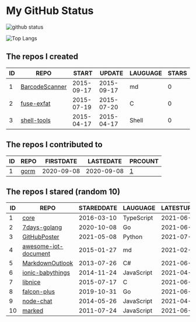# My GitHub Status

<img src="https://github-readme-stats-1.yihong0618.vercel.app/api?username=egenchen&show_icons=true&&&hide_title=true&count_private=true" alt="github status" />

![Top Langs](https://github-readme-stats-1.yihong0618.vercel.app/api/top-langs/?username=egenchen&layout=compact)

<!--START_SECTION:my_github-->
## The repos I created
| ID |                             REPO                             |   START    |   UPDATE   | LAUGUAGE | STARS |
|----|--------------------------------------------------------------|------------|------------|----------|-------|
|  1 | [BarcodeScanner](https://github.com/egenchen/BarcodeScanner) | 2015-09-17 | 2015-09-17 | md       |     0 |
|  2 | [fuse-exfat](https://github.com/egenchen/fuse-exfat)         | 2015-07-19 | 2015-07-20 | C        |     0 |
|  3 | [shell-tools](https://github.com/egenchen/shell-tools)       | 2015-04-17 | 2015-04-17 | Shell    |     0 |

## The repos I contributed to
| ID |                  REPO                   | FIRSTDATE  | LASTEDATE  |                                PRCOUNT                                 |
|----|-----------------------------------------|------------|------------|------------------------------------------------------------------------|
|  1 | [gorm](https://github.com/go-gorm/gorm) | 2020-09-08 | 2020-09-08 | [1](https://github.com/go-gorm/gorm/pulls?q=is%3Apr+author%3Aegenchen) |

## The repos I stared (random 10)
| ID |                                  REPO                                  | STAREDDATE |  LAUGUAGE  | LATESTUPDATE |
|----|------------------------------------------------------------------------|------------|------------|--------------|
|  1 | [core](https://github.com/cqrsfk/core)                                 | 2016-03-10 | TypeScript | 2021-06-16   |
|  2 | [7days-golang](https://github.com/geektutu/7days-golang)               | 2020-10-08 | Go         | 2021-06-30   |
|  3 | [GitHubPoster](https://github.com/yihong0618/GitHubPoster)             | 2021-05-08 | Python     | 2021-07-01   |
|  4 | [awesome-iot-document](https://github.com/phodal/awesome-iot-document) | 2015-01-27 | md         | 2021-02-22   |
|  5 | [MarkdownOutlook](https://github.com/mmanela/MarkdownOutlook)          | 2013-07-26 | C#         | 2021-06-29   |
|  6 | [ionic-babythings](https://github.com/my101du/ionic-babythings)        | 2014-11-24 | JavaScript | 2021-04-19   |
|  7 | [libnice](https://github.com/libnice/libnice)                          | 2015-07-17 | C          | 2021-06-29   |
|  8 | [falcon-plus](https://github.com/open-falcon/falcon-plus)              | 2019-10-31 | Go         | 2021-06-30   |
|  9 | [node-chat](https://github.com/czheo/node-chat)                        | 2014-05-26 | JavaScript | 2021-04-17   |
| 10 | [marked](https://github.com/markedjs/marked)                           | 2011-07-24 | JavaScript | 2021-06-30   |

<!--END_SECTION:my_github-->
